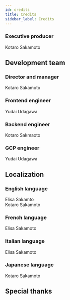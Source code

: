 ```yaml
---
id: credits
title: Credits
sidebar_label: Credits
---
```


### Executive producer
Kotaro Sakamoto

## Development team

### Director and manager
Kotaro Sakamoto

### Frontend engineer
Yudai Udagawa

### Backend engineer
Kotaro Sakmaoto

### GCP engineer
Yudai Udagawa

## Localization

### English language
Elisa Sakamto  
Kotaro Sakamoto

### French language
Elisa Sakamoto

### Italian language
Elisa Sakamoto

### Japanese language
Kotaro Sakamoto

## Special thanks


